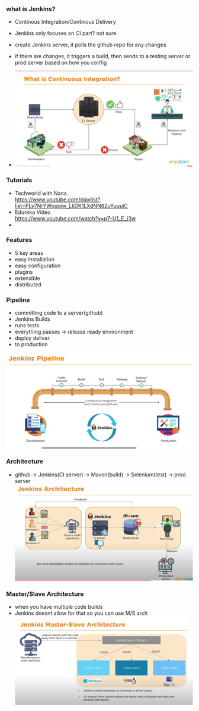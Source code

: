 ### what is Jenkins?

- Continous Integration/Continous Delivery
- Jenkins only focuses on CI part? not sure
- create Jenkins server, it polls the github repo for any changes
- if there are changes, it triggers a build, then sends to a testing server or prod server based on how you config

- ![ci/cd workflow](/img/CI_CD.png)

### Tutorials

- Techworld with Nana  
  https://www.youtube.com/playlist?list=PLy7NrYWoggjw_LIiDK1LXdNN82uYuuuiC
- Edureka Video  
  https://www.youtube.com/watch?v=p7-U1_E_j3w
-

### Features

- 5 key areas
- easy installation
- easy configuration
- plugins
- extensible
- distributed

### Pipeline

- committing code to a server(github)
- Jenkins Builds
- runs tests
- everything passes -> release ready environment
- deploy deliver
- to production

![pipeline](/img/pipeline.png)

### Architecture

- github -> Jenkins(CI server) -> Maven(build) -> Selenium(test) -> prod server
  ![arch ex](/img/jenkins-arch.png)

### Master/Slave Architecture

- when you have multiple code builds
- Jenkins doesnt allow for that so you can use M/S arch
  ![master slave](/img/jenkins-master:slave.png)
